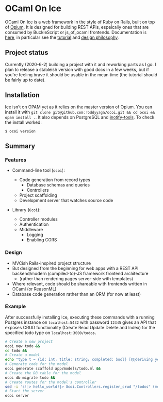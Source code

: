 # OCaml On Ice
OCaml On Ice is a web framework in the style of Ruby on Rails, built on top of
[Opium](https://github.com/rgrinberg/opium). It is designed for building REST APIs, espeically ones that are consumed by
BuckleScript or js\_of\_ocaml frontends. Documentation is [here](https://roddyyaga.github.io/ocoi/ocoi/index.html), in
particular see the [tutorial](https://roddyyaga.github.io/ocoi/ocoi/tutorial.html) and [design philosophy](https://roddyyaga.github.io/ocoi/ocoi/designphilosophy.html).

## Project status
Currently (2020-6-2) building a project with it and reworking parts as I go. I plan to release a stableish version with good docs in a few weeks, but if you're feeling brave it should be usable in the mean time (the tutorial should be fairly up to date).

## Installation
Ice isn't on OPAM yet as it relies on the master version of Opium. You can install it with `git clone git@github.com:roddyyaga/ocoi.git && cd ocoi && opam install .`. It also depends on PostgreSQL and [inotify-tools](https://github.com/rvoicilas/inotify-tools/wiki).
To check the install worked:
```
$ ocoi version
```

## Summary
### Features
- Command-line tool (`ocoi`):
  - Code generation from record types
    - Database schemas and queries
    - Controllers
  - Project scaffolding
  - Development server that watches source code

- Library (`Ocoi`):
  - Controller modules
  - Authentication
  - Middleware
    - Logging
    - Enabling CORS

### Design
- MVCish Rails-inspired project structure
- But designed from the beginning for web apps with a REST API backend/modern (compiled-to)-JS framework frontend architecture
  - (rather than rendering pages server-side with templates)
- Where relevant, code should be shareable with frontends written in OCaml (or ReasonML)
- Database code generation rather than an ORM (for now at least)

### Example
After successfully installing Ice, executing these commands with a running Postgres instance on `localhost:5432` with password `12345` gives an API that exposes CRUD functionality (Create Read Update Delete and Index) for the specified todo type on `localhost:3000/todos`.
```bash
# Create a new project
ocoi new todo &&
cd todo &&
# Create a model
echo "type t = {id: int; title: string; completed: bool} [@@deriving yojson]" > app/models/todo.ml &&
# Generate code for the model
ocoi generate scaffold app/models/todo.ml &&
# Create the DB table for the model
ocoi db migrate todo &&
# Create routes for the model's controller
sed -i 's!|> hello_world!|> Ocoi.Controllers.register_crud "/todos" (module Controllers.Todo.Crud)!g' app/main.ml &&
# Start the server
ocoi server
```
